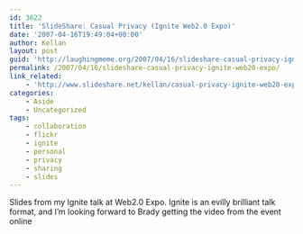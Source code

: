 ```yaml
---
id: 3622
title: 'SlideShare: Casual Privacy (Ignite Web2.0 Expo)'
date: '2007-04-16T19:49:04+00:00'
author: Kellan
layout: post
guid: 'http://laughingmeme.org/2007/04/16/slideshare-casual-privacy-ignite-web20-expo/'
permalink: /2007/04/16/slideshare-casual-privacy-ignite-web20-expo/
link_related:
    - 'http://www.slideshare.net/kellan/casual-privacy-ignite-web20-expo'
categories:
    - Aside
    - Uncategorized
tags:
    - collaboration
    - flickr
    - ignite
    - personal
    - privacy
    - sharing
    - slides
---
```


Slides from my Ignite talk at Web2.0 Expo. Ignite is an evilly brilliant talk format, and I’m looking forward to Brady getting the video from the event online